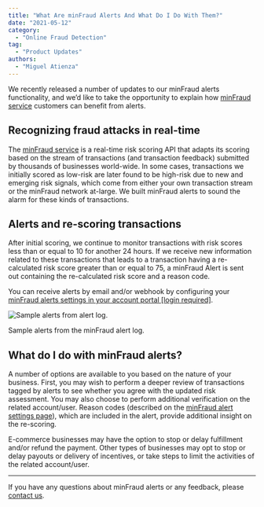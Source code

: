```yaml
---
title: "What Are minFraud Alerts And What Do I Do With Them?"
date: "2021-05-12"
category:
  - "Online Fraud Detection"
tag:
  - "Product Updates"
authors:
  - "Miguel Atienza"
---
```


We recently released a number of updates to our minFraud alerts functionality,
and we’d like to take the opportunity to explain how [minFraud
service](https://www.maxmind.com/en/solutions/minfraud-services) customers can
benefit from alerts.

## Recognizing fraud attacks in real-time

The [minFraud service](https://www.maxmind.com/en/solutions/minfraud-services)
is a real-time risk scoring API that adapts its scoring based on the stream of
transactions (and transaction feedback) submitted by thousands of businesses
world-wide. In some cases, transactions we initially scored as low-risk are
later found to be high-risk due to new and emerging risk signals, which come
from either your own transaction stream or the minFraud network at-large. We
built minFraud alerts to sound the alarm for these kinds of transactions.

## Alerts and re-scoring transactions

After initial scoring, we continue to monitor transactions with risk scores less
than or equal to 10 for another 24 hours. If we receive new information related
to these transactions that leads to a transaction having a re-calculated risk
score greater than or equal to 75, a minFraud Alert is sent out containing the
re-calculated risk score and a reason code.

You can receive alerts by email and/or webhook by configuring your [minFraud
alerts settings in your account portal \[login
required\]](https://www.maxmind.com/en/accounts/current/minfraud/alerts/settings).

![Sample alerts from alert log.](/images/2021/05/sample-alerts-log.png)

Sample alerts from the minFraud alert log.

## What do I do with minFraud alerts?

A number of options are available to you based on the nature of your business.
First, you may wish to perform a deeper review of transactions tagged by alerts
to see whether you agree with the updated risk assessment. You may also choose
to perform additional verification on the related account/user. Reason codes
(described on the [minFraud alert settings
page](https://www.maxmind.com/en/accounts/current/minfraud/alerts/settings)),
which are included in the alert, provide additional insight on the re-scoring.

E-commerce businesses may have the option to stop or delay fulfillment and/or
refund the payment. Other types of businesses may opt to stop or delay payouts
or delivery of incentives, or take steps to limit the activities of the related
account/user.

---

If you have any questions about minFraud alerts or any feedback, please [contact
us]( https://support.maxmind.com/hc/en-us/requests/new/).
